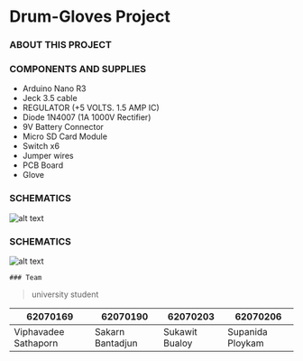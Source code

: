 # Drum-Gloves Project

### ABOUT THIS PROJECT
  
  

### COMPONENTS AND SUPPLIES

  - Arduino Nano R3
  - Jeck 3.5 cable
  - REGULATOR (+5 VOLTS. 1.5 AMP IC)
  - Diode 1N4007 (1A 1000V Rectifier)
  - 9V Battery Connector 
  - Micro SD Card Module
  - Switch x6
  - Jumper wires
  - PCB Board
  - Glove
  
  ### SCHEMATICS
  
  ![alt text](https://github.com/macsakarn/Drum-Gloves/blob/master/images/Schematic.jpg "SCHEMATICS")
  
  
  ### SCHEMATICS
  ![alt text](https://github.com/macsakarn/Drum-Gloves/blob/master/images/images.jpg "Promote")
  
    ### Team
  > university student
  
  | 62070169| 62070190 | 62070203 | 62070206 |
  | --- | --- | --- | --- |
  | Viphavadee Sathaporn | Sakarn Bantadjun | Sukawit Bualoy | Supanida Ploykam |
  
  

  
  
  
  

